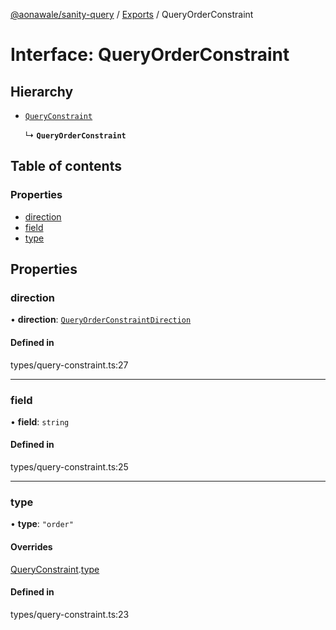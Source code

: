 [@aonawale/sanity-query](../README.md) / [Exports](../modules.md) / QueryOrderConstraint

# Interface: QueryOrderConstraint

## Hierarchy

- [`QueryConstraint`](QueryConstraint.md)

  ↳ **`QueryOrderConstraint`**

## Table of contents

### Properties

- [direction](QueryOrderConstraint.md#direction)
- [field](QueryOrderConstraint.md#field)
- [type](QueryOrderConstraint.md#type)

## Properties

### direction

• **direction**: [`QueryOrderConstraintDirection`](../modules.md#queryorderconstraintdirection)

#### Defined in

types/query-constraint.ts:27

___

### field

• **field**: `string`

#### Defined in

types/query-constraint.ts:25

___

### type

• **type**: ``"order"``

#### Overrides

[QueryConstraint](QueryConstraint.md).[type](QueryConstraint.md#type)

#### Defined in

types/query-constraint.ts:23
